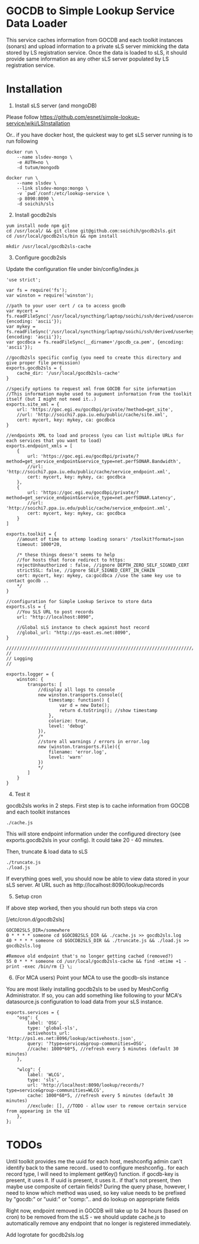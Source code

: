 # GOCDB to Simple Lookup Service Data Loader

This service caches information from GOCDB and each toolkit instances (sonars) and upload information to a private sLS server mimicking the data stored by LS registration service. Once the data is loaded to sLS, it should provide same information as any other sLS server populated by LS registration service.

# Installation

1) Install sLS server (and mongoDB)

Please follow https://github.com/esnet/simple-lookup-service/wiki/LSInstallation

Or.. if you have docker host, the quickest way to get sLS server running is to run following

```
docker run \
    --name slsdev-mongo \
    -e AUTH=no \
    -d tutum/mongodb

docker run \
    --name slsdev \
    --link slsdev-mongo:mongo \
    -v `pwd`/conf:/etc/lookup-service \
    -p 8090:8090 \
    -d soichih/sls
```

2) Install gocdb2sls

```
yum install node npm git
cd /usr/local/ && git clone git@github.com:soichih/gocdb2sls.git
cd /usr/local/gocdb2sls/bin && npm install

mkdir /usr/local/gocdb2sls-cache
```

3) Configure gocdb2sls

Update the configuration file under bin/config/index.js

```
'use strict';

var fs = require('fs');
var winston = require('winston');

//path to your user cert / ca to access gocdb
var mycert = fs.readFileSync('/usr/local/syncthing/laptop/soichi/ssh/derived/usercert.pem', {encoding: 'ascii'});
var mykey = fs.readFileSync('/usr/local/syncthing/laptop/soichi/ssh/derived/userkey.pem', {encoding: 'ascii'});
var gocdbca = fs.readFileSync(__dirname+'/gocdb_ca.pem', {encoding: 'ascii'});

//gocdb2sls specific config (you need to create this directory and give proper file permission)
exports.gocdb2sls = {
    cache_dir: '/usr/local/gocdb2sls-cache' 
}

//specify options to request xml from GOCDB for site information
//This information maybe used to augument information from the toolkit itself (but I might not need it..)
exports.site_xml = {
    url: 'https://goc.egi.eu/gocdbpi/private/?method=get_site', 
    //url: 'http://soichi7.ppa.iu.edu/public/cache/site.xml',
    cert: mycert, key: mykey, ca: gocdbca
}

//endpoints XML to load and process (you can list multiple URLs for each services that you want to load)
exports.endpoint_xmls = [
    {
        url: 'https://goc.egi.eu/gocdbpi/private/?method=get_service_endpoint&service_type=net.perfSONAR.Bandwidth',
        //url: 'http://soichi7.ppa.iu.edu/public/cache/service_endpoint.xml',
        cert: mycert, key: mykey, ca: gocdbca
    },
    {
        url: 'https://goc.egi.eu/gocdbpi/private/?method=get_service_endpoint&service_type=net.perfSONAR.Latency', 
        //url: 'http://soichi7.ppa.iu.edu/public/cache/service_endpoint.xml',
        cert: mycert, key: mykey, ca: gocdbca
    }
]

exports.toolkit = {
    //amount of time to attemp loading sonars' /toolkit?format=json
    timeout: 1000*20,

    /* these things doesn't seems to help
    //for hosts that force redirect to https:
    rejectUnhauthorized : false, //ignore DEPTH_ZERO_SELF_SIGNED_CERT 
    strictSSL: false, //ignore SELF_SIGNED_CERT_IN_CHAIN
    cert: mycert, key: mykey, ca:gocdbca //use the same key use to contact gocdb .. 
    */
}

//configuration for Simple Lookup Serivce to store data
exports.sls = {
    //You SLS URL to post records
    url: "http://localhost:8090",

    //Global sLS instance to check against host record
    //global_url: "http://ps-east.es.net:8090",
}

///////////////////////////////////////////////////////////////////////////////////////////////////
//
// Logging
//

exports.logger = {
    winston: {
        transports: [
            //display all logs to console
            new winston.transports.Console({
                timestamp: function() {
                    var d = new Date();
                    return d.toString(); //show timestamp
                },
                colorize: true,
                level: 'debug'
            }),
            /*
            //store all warnings / errors in error.log
            new (winston.transports.File)({
                filename: 'error.log',
                level: 'warn'
            })
            */
        ]
    }
}
```

4) Test it

gocdb2sls works in 2 steps. First step is to cache information from GOCDB and each toolkit instances

```
./cache.js
```

This will store endpoint information under the configured directory (see exports.gocdb2sls in your config). It could take 20 - 40 minutes.

Then, truncate & load data to sLS

```
./truncate.js
./load.js
```

If everything goes well, you should now be able to view data stored in your sLS server. At URL such as http://localhost:8090/lookup/records

5) Setup cron

If above step worked, then you should run both steps via cron

[/etc/cron.d/gocdb2sls]

```
GOCDB2SLS_DIR=/somewhere
0 * * * * someone cd $GOCDB2SLS_DIR && ./cache.js >> gocdb2sls.log
40 * * * * someone cd $GOCDB2SLS_DIR && ./truncate.js && ./load.js >> gocdb2sls.log

#Remove old endpoint that's no longer getting cached (removed?)
55 0 * * * someone cd /usr/local/gocdb2sls-cache && find -mtime +1 -print -exec /bin/rm {} \;
```

6) (For MCA users) Point your MCA to use the gocdb-sls instance

You are most likely installing gocdb2sls to be used by MeshConfig Administrator. If so, you can add something like following to your MCA's datasource.js configuration to load data from your sLS instance.

```
exports.services = {
    "osg": {
        label: 'OSG',
        type: 'global-sls',
        activehosts_url: 'http://ps1.es.net:8096/lookup/activehosts.json',
        query: '?type=service&group-communities=OSG',
        //cache: 1000*60*5, //refresh every 5 minutes (default 30 minutes)
    },

    "wlcg": {
        label: 'WLCG',
        type: 'sls',
        url: 'http://localhost:8090/lookup/records/?type=service&group-communities=WLCG',
        cache: 1000*60*5, //refresh every 5 minutes (default 30 minutes)
        //exclude: [], //TODO - allow user to remove certain service from appearing in the UI
    },
};
```

# TODOs

Until toolkit provides me the uuid for each host, meshconfig admin can't identify back to the same record.. used to configure 
meshconfig.. for each record type, I will need to implement getKey() function. if gocdb-key is present, it uses it. If uuid is present,
it uses it.. if that's not present, then maybe use composite of certain fields? During the query phase, however, I need to know
which method was used, so key value needs to be prefixed by "gocdb:" or "uuid:" or "comp:".. and do lookup on appropriate fields

Right now, endpoint removed in GOCDB will take up to 24 hours (based on cron) to be removed from the sLS - we should update cache.js to 
automatically remove any endpoint that no longer is registered immediately.

Add logrotate for gocdb2sls.log

